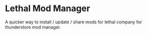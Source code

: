 # Lethal Mod Manager

A quicker way to install / update / share mods for lethal company for thunderstore mod manager.
